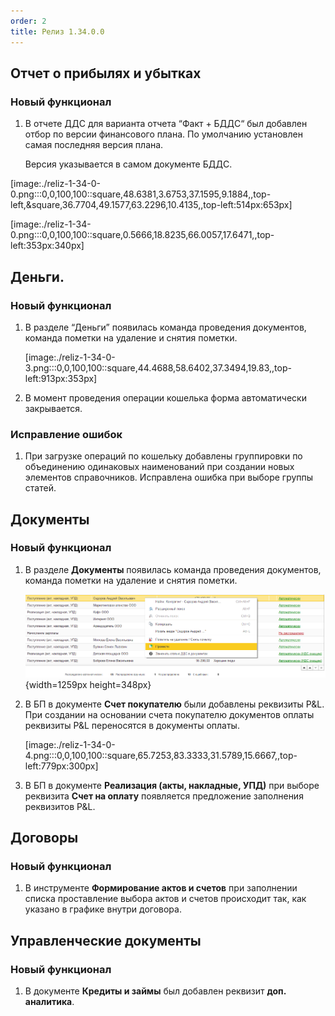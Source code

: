 ```yaml
---
order: 2
title: Релиз 1.34.0.0
---
```


## Отчет о прибылях и убытках

### Новый функционал

1. В отчете ДДС для варианта отчета “Факт + БДДС“ был добавлен отбор по версии финансового плана. По умолчанию установлен самая последняя версия плана.

   Версия указывается в самом документе БДДС.

[image:./reliz-1-34-0-0.png:::0,0,100,100::square,48.6381,3.6753,37.1595,9.1884,,top-left,&square,36.7704,49.1577,63.2296,10.4135,,top-left:514px:653px]

[image:./reliz-1-34-0.png:::0,0,100,100::square,0.5666,18.8235,66.0057,17.6471,,top-left:353px:340px]

## Деньги.

### Новый функционал

1. В разделе “Деньги” появилась команда проведения документов, команда пометки на удаление и снятия пометки.

   [image:./reliz-1-34-0-3.png:::0,0,100,100::square,44.4688,58.6402,37.3494,19.83,,top-left:913px:353px]

   

2. В момент проведения операции кошелька форма автоматически закрывается.

### Исправление ошибок

1. При загрузке операций по кошельку добавлены группировки по объединению одинаковых наименований при создании новых элементов справочников. Исправлена ошибка при выборе группы статей.

   

## Документы

### Новый функционал

1. В разделе **Документы** появилась команда проведения документов, команда пометки на удаление и снятия пометки.

   ![](./reliz-1-34-0-2.png){width=1259px height=348px}

   

2. В БП в документе **Счет покупателю** были добавлены реквизиты P&L. При создании на основании счета покупателю документов оплаты реквизиты P&L переносятся в документы оплаты.

   [image:./reliz-1-34-0-4.png:::0,0,100,100::square,65.7253,83.3333,31.5789,15.6667,,top-left:779px:300px]

   

3. В БП в документе **Реализация (акты, накладные, УПД)** при выборе реквизита **Счет на оплату** появляется предложение заполнения реквизитов P&L.

## Договоры

### Новый функционал

1. В инструменте **Формирование актов и счетов** при заполнении списка проставление выбора актов и счетов происходит так, как указано в графике внутри договора.

   

## **Управленческие документы**

### Новый функционал

1. В документе **Кредиты и займы** был добавлен реквизит **доп. аналитика**.

   


